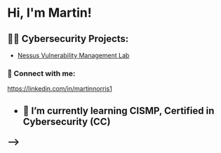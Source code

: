 <h1>Hi, I'm Martin! </h1>
<!DOCTYPE html>
<html class="no-js" lang="en">
<head>

<h2>👨‍💻 Cybersecurity Projects:</h2>
    <!--- basic page needs
    ================================================== -->
    <meta charset="utf-8">
    <meta name="description" content="">
    <meta name="author" content="">

  
  - [Nessus Vulnerability Management Lab](https://github.com/mdnorris1/NessusVulnerabilityLab)

<h3> 🤳 Connect with me:</h2>
    <!-- mobile specific metas
    ================================================== -->
    <meta name="viewport" content="width=device-width, initial-scale=1">

https://linkedin.com/in/martinnorris1  
   

<h2>
</head>

<body id="top" class="ss-preload">

- 🌱 I’m currently learning CISMP, Certified in Cybersecurity (CC)

--></h>
